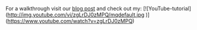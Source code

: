 For a walkthrough visit our [blog post](https://calc.hypotheses.org/3318) and check out my:
[![YouTube-tutorial]
(http://img.youtube.com/vi/zgLrDJ0zMPQ/mqdefault.jpg )]
(https://www.youtube.com/watch?v=zgLrDJ0zMPQ)

 
